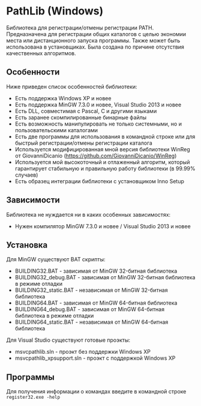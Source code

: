 # PathLib (Windows)

Библиотека для регистрации/отмены регистрации PATH. Предназначена для регистрации общих каталогов с целью экономии места или дистанционного запуска программы. Также может быть использована в установщиках. Была создана по причине отсутствия качественных алгоритмов.

## Особенности
Ниже приведен список особенностей библиотеки:

* Есть поддержка Windows XP и новее
* Есть поддержка MinGW 7.3.0 и новее, Visual Studio 2013 и новее
* Есть DLL, совместимая с Pascal, C и другими языками
* Есть заранее скомпилированные бинарные файлы
* Есть возможность манипулировать не только системными, но и пользовательскими каталогами
* Есть две программы для использования в командной строке или для быстрый регистрации/отмены регистрации каталога
* Используется модифицированная мной версия библиотеки WinReg от GiovanniDicanio (https://github.com/GiovanniDicanio/WinReg)
* Используется мой высокоточный и отлаженный алгоритм, который гарантирует стабильную и правильную работу библиотеки (в 99.99% случаев)
* Есть образец интеграции библиотеки с установщиком Inno Setup

## Зависимости

Библиотека не нуждается ни в каких особенных зависимостях:

* Нужен компилятор MinGW 7.3.0 и новее / Visual Studio 2013 и новее

## Установка

Для MinGW существуют BAT скрипты:

* BUILDING32.BAT - зависимая от MinGW 32-битная библиотека
* BUILDING32_debug.BAT - зависимая от MinGW 32-битная библиотека в режиме отладки
* BUILDING32_static.BAT - независимая от MinGW 32-битная библиотека
* BUILDING64.BAT - зависимая от MinGW 64-битная библиотека
* BUILDING64_debug.BAT - зависимая от MinGW 64-битная библиотека в режиме отладки
* BUILDING64_static.BAT - независимая от MinGW 64-битная библиотека

Для Visual Studio существуют готовые проэкты:

* msvcpathlib.sln - проэкт без поддержки Windows XP
* msvcpathlib_xpsupport.sln - проэкт с поддержкой Windows XP

## Программы

Для получения информации о командах введите в командной строке ```register32.exe -help```
